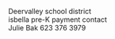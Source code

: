 

 Deervalley school  district         
 isbella pre-K  payment contact    
 Julie Bak 623 376 3979    
 
 
 
